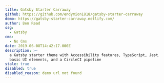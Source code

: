 ```yaml
---
title: Gatsby Starter Carraway
github: https://github.com/endymion1818/gatsby-starter-carraway
demo: https://gatsby-starter-carraway.netlify.com/
author: Ben Read
ssg:
  - Gatsby
cms:
  - No Cms
date: 2019-06-08T14:42:17.000Z
description: >-
  a Gatsby starter theme with Accessibility features, TypeScript, Jest, some
  basic UI elements, and a CircleCI pipeline
stale: true
disabled: true
disabled_reason: demo url not found
---
```

